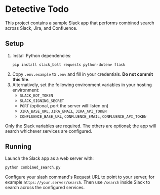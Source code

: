 # Detective Todo

This project contains a sample Slack app that performs combined search across Slack, Jira, and Confluence.

## Setup

1. Install Python dependencies:
   ```bash
   pip install slack_bolt requests python-dotenv flask
   ```
2. Copy `.env.example` to `.env` and fill in your credentials. **Do not commit this file.**
3. Alternatively, set the following environment variables in your hosting environment:
   - `SLACK_BOT_TOKEN`
   - `SLACK_SIGNING_SECRET`
   - `PORT` (optional, port the server will listen on)
   - `JIRA_BASE_URL`, `JIRA_EMAIL`, `JIRA_API_TOKEN`
   - `CONFLUENCE_BASE_URL`, `CONFLUENCE_EMAIL`, `CONFLUENCE_API_TOKEN`

Only the Slack variables are required. The others are optional; the app will search whichever services are configured.

## Running

Launch the Slack app as a web server with:

```bash
python combined_search.py
```

Configure your slash command's Request URL to point to your server, for example `https://your.server/search`.
Then use `/search` inside Slack to search across the configured services.

